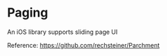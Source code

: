 # Paging
An iOS library supports sliding page UI

Reference: https://github.com/rechsteiner/Parchment
